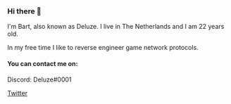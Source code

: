 ### Hi there 👋

I'm Bart, also known as Deluze. I live in The Netherlands and I am 22 years old.

In my free time I like to reverse engineer game network protocols.

#### You can contact me on:

Discord: Deluze#0001

[Twitter](https://twitter.com/Deluzeee)

<!--
**Deluze/deluze** is a ✨ _special_ ✨ repository because its `README.md` (this file) appears on your GitHub profile.

Here are some ideas to get you started:

- 🔭 I’m currently working on ...
- 🌱 I’m currently learning ...
- 👯 I’m looking to collaborate on ...
- 🤔 I’m looking for help with ...
- 💬 Ask me about ...
- 📫 How to reach me: ...
- 😄 Pronouns: ...
- ⚡ Fun fact: ...
-->
